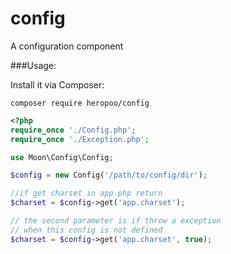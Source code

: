 # config
A configuration component

###Usage:

Install it via Composer:
```
composer require heropoo/config
```

```php
<?php
require_once './Config.php';
require_once './Exception.php';

use Moon\Config\Config;

$config = new Config('/path/to/config/dir');

//if get charset in app.php return 
$charset = $config->get('app.charset');

// the second parameter is if throw a exception
// when this config is not defined
$charset = $config->get('app.charset', true);
```




